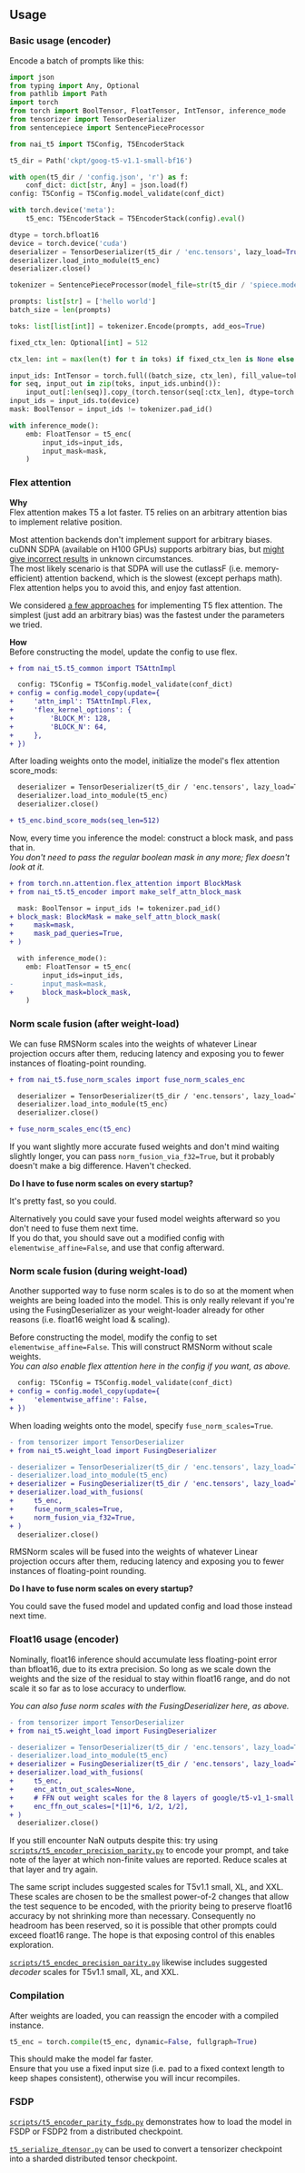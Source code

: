 ## Usage

### Basic usage (encoder)

Encode a batch of prompts like this:

```python
import json
from typing import Any, Optional
from pathlib import Path
import torch
from torch import BoolTensor, FloatTensor, IntTensor, inference_mode
from tensorizer import TensorDeserializer
from sentencepiece import SentencePieceProcessor

from nai_t5 import T5Config, T5EncoderStack

t5_dir = Path('ckpt/goog-t5-v1.1-small-bf16')

with open(t5_dir / 'config.json', 'r') as f:
    conf_dict: dict[str, Any] = json.load(f)
config: T5Config = T5Config.model_validate(conf_dict)

with torch.device('meta'):
    t5_enc: T5EncoderStack = T5EncoderStack(config).eval()

dtype = torch.bfloat16
device = torch.device('cuda')
deserializer = TensorDeserializer(t5_dir / 'enc.tensors', lazy_load=True, dtype=dtype, device=device)
deserializer.load_into_module(t5_enc)
deserializer.close()

tokenizer = SentencePieceProcessor(model_file=str(t5_dir / 'spiece.model'))

prompts: list[str] = ['hello world']
batch_size = len(prompts)

toks: list[list[int]] = tokenizer.Encode(prompts, add_eos=True)

fixed_ctx_len: Optional[int] = 512

ctx_len: int = max(len(t) for t in toks) if fixed_ctx_len is None else fixed_ctx_len

input_ids: IntTensor = torch.full((batch_size, ctx_len), fill_value=tokenizer.pad_id(), dtype=torch.int32, device='cpu')
for seq, input_out in zip(toks, input_ids.unbind()):
    input_out[:len(seq)].copy_(torch.tensor(seq[:ctx_len], dtype=torch.int32))
input_ids = input_ids.to(device)
mask: BoolTensor = input_ids != tokenizer.pad_id()

with inference_mode():
    emb: FloatTensor = t5_enc(
        input_ids=input_ids,
        input_mask=mask,
    )
```

### Flex attention

**Why**  
Flex attention makes T5 a lot faster. T5 relies on an arbitrary attention bias to implement relative position.

Most attention backends don't implement support for arbitrary biases. cuDNN SDPA (available on H100 GPUs) supports arbitrary bias, but [might give incorrect results](https://github.com/pytorch/pytorch/issues/139298) in unknown circumstances.  
The most likely scenario is that SDPA will use the cutlassF (i.e. memory-efficient) attention backend, which is the slowest (except perhaps math).  
Flex attention helps you to avoid this, and enjoy fast attention.

We considered [a few approaches](https://github.com/pytorch/pytorch/issues/138493) for implementing T5 flex attention. The simplest (just add an arbitrary bias) was the fastest under the parameters we tried.

**How**  
Before constructing the model, update the config to use flex.

```diff
+ from nai_t5.t5_common import T5AttnImpl

  config: T5Config = T5Config.model_validate(conf_dict)
+ config = config.model_copy(update={
+     'attn_impl': T5AttnImpl.Flex,
+     'flex_kernel_options': {
+         'BLOCK_M': 128,
+         'BLOCK_N': 64,
+     },
+ })
```

After loading weights onto the model, initialize the model's flex attention score_mods:

```diff
  deserializer = TensorDeserializer(t5_dir / 'enc.tensors', lazy_load=True, dtype=dtype, device=device)
  deserializer.load_into_module(t5_enc)
  deserializer.close()

+ t5_enc.bind_score_mods(seq_len=512)
```

Now, every time you inference the model: construct a block mask, and pass that in.  
_You don't need to pass the regular boolean mask in any more; flex doesn't look at it._

```diff
+ from torch.nn.attention.flex_attention import BlockMask
+ from nai_t5.t5_encoder import make_self_attn_block_mask

  mask: BoolTensor = input_ids != tokenizer.pad_id()
+ block_mask: BlockMask = make_self_attn_block_mask(
+     mask=mask,
+     mask_pad_queries=True,
+ )

  with inference_mode():
    emb: FloatTensor = t5_enc(
        input_ids=input_ids,
-       input_mask=mask,
+       block_mask=block_mask,
    )
```

### Norm scale fusion (after weight-load)

We can fuse RMSNorm scales into the weights of whatever Linear projection occurs after them, reducing latency and exposing you to fewer instances of floating-point rounding.

```diff
+ from nai_t5.fuse_norm_scales import fuse_norm_scales_enc

  deserializer = TensorDeserializer(t5_dir / 'enc.tensors', lazy_load=True, dtype=dtype, device=device)
  deserializer.load_into_module(t5_enc)
  deserializer.close()

+ fuse_norm_scales_enc(t5_enc)
```

If you want slightly more accurate fused weights and don't mind waiting slightly longer, you can pass `norm_fusion_via_f32=True`, but it probably doesn't make a big difference. Haven't checked.

**Do I have to fuse norm scales on every startup?**

It's pretty fast, so you could.

Alternatively you could save your fused model weights afterward so you don't need to fuse them next time.  
If you do that, you should save out a modified config with `elementwise_affine=False`, and use that config afterward.

### Norm scale fusion (during weight-load)

Another supported way to fuse norm scales is to do so at the moment when weights are being loaded into the model. This is only really relevant if you're using the FusingDeserializer as your weight-loader already for other reasons (i.e. float16 weight load & scaling).

Before constructing the model, modify the config to set `elementwise_affine=False`. This will construct RMSNorm without scale weights.  
_You can also enable flex attention here in the config if you want, as above._

```diff
  config: T5Config = T5Config.model_validate(conf_dict)
+ config = config.model_copy(update={
+     'elementwise_affine': False,
+ })
```

When loading weights onto the model, specify `fuse_norm_scales=True`.

```diff
- from tensorizer import TensorDeserializer
+ from nai_t5.weight_load import FusingDeserializer

- deserializer = TensorDeserializer(t5_dir / 'enc.tensors', lazy_load=True, dtype=dtype, device=device)
- deserializer.load_into_module(t5_enc)
+ deserializer = FusingDeserializer(t5_dir / 'enc.tensors', lazy_load=True, dtype=dtype, device=device)
+ deserializer.load_with_fusions(
+     t5_enc,
+     fuse_norm_scales=True,
+     norm_fusion_via_f32=True,
+ )
  deserializer.close()
```

RMSNorm scales will be fused into the weights of whatever Linear projection occurs after them, reducing latency and exposing you to fewer instances of floating-point rounding.

**Do I have to fuse norm scales on every startup?**

You could save the fused model and updated config and load those instead next time.

### Float16 usage (encoder)

Nominally, float16 inference should accumulate less floating-point error than bfloat16, due to its extra precision. So long as we scale down the weights and the size of the residual to stay within float16 range, and do not scale it so far as to lose accuracy to underflow.

_You can also fuse norm scales with the FusingDeserializer here, as above._

```diff
- from tensorizer import TensorDeserializer
+ from nai_t5.weight_load import FusingDeserializer

- deserializer = TensorDeserializer(t5_dir / 'enc.tensors', lazy_load=True, dtype=dtype, device=device)
- deserializer.load_into_module(t5_enc)
+ deserializer = FusingDeserializer(t5_dir / 'enc.tensors', lazy_load=True, dtype=dtype, device=device)
+ deserializer.load_with_fusions(
+     t5_enc,
+     enc_attn_out_scales=None,
+     # FFN out weight scales for the 8 layers of google/t5-v1_1-small's encoder
+     enc_ffn_out_scales=[*[1]*6, 1/2, 1/2],
+ )
  deserializer.close()
```

If you still encounter NaN outputs despite this: try using [`scripts/t5_encoder_precision_parity.py`](scripts/t5_encoder_precision_parity.py) to encode your prompt, and take note of the layer at which non-finite values are reported. Reduce scales at that layer and try again.

The same script includes suggested scales for T5v1.1 small, XL, and XXL.  
These scales are chosen to be the smallest power-of-2 changes that allow the test sequence to be encoded, with the priority being to preserve float16 accuracy by not shrinking more than necessary. Consequently no headroom has been reserved, so it is possible that other prompts could exceed float16 range. The hope is that exposing control of this enables exploration.

[`scripts/t5_encdec_precision_parity.py`](scripts/t5_encdec_precision_parity.py) likewise includes suggested _decoder_ scales for T5v1.1 small, XL, and XXL.

### Compilation

After weights are loaded, you can reassign the encoder with a compiled instance.

```python
t5_enc = torch.compile(t5_enc, dynamic=False, fullgraph=True)
```

This should make the model far faster.  
Ensure that you use a fixed input size (i.e. pad to a fixed context length to keep shapes consistent), otherwise you will incur recompiles.

### FSDP

[`scripts/t5_encoder_parity_fsdp.py`](scripts/scripts/t5_encoder_parity_fsdp.py) demonstrates how to load the model in FSDP or FSDP2 from a distributed checkpoint.

[`t5_serialize_dtensor.py`](scripts/t5_serialize_dtensor.py) can be used to convert a tensorizer checkpoint into a sharded distributed tensor checkpoint.